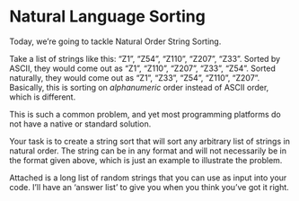Natural Language Sorting
=========================

Today, we’re going to tackle Natural Order String Sorting.
 
Take a list of strings like this: “Z1”, “Z54”, “Z110”, “Z207”, “Z33”. Sorted by ASCII, they would come out as “Z1”, “Z110”, “Z207”, “Z33”, “Z54”. Sorted naturally, they would come out as “Z1”, “Z33”, “Z54”, “Z110”, “Z207”. Basically, this is sorting on *alphanumeric* order instead of ASCII order, which is different.
 
This is such a common problem, and yet most programming platforms do not have a native or standard solution.
 
Your task is to create a string sort that will sort any arbitrary list of strings in natural order. The string can be in any format and will not necessarily be in the format given above, which is just an example to illustrate the problem.
 
Attached is a long list of random strings that you can use as input into your code. I’ll have an ‘answer list’ to give you when you think you’ve got it right.